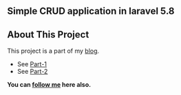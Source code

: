 
## Simple CRUD application in laravel 5.8

## About This Project

This project is a part of my [blog](https://decodeweb.in).

- See [Part-1](https://decodeweb.in/php/php-frameworks/laravel-framework/simple-crud-application-in-laravel-5-8-part-1/) 
- See [Part-2](https://decodeweb.in/php/php-frameworks/laravel-framework/simple-crud-application-in-laravel-5-8-part-2/)

**You can [follow me](https://linktr.ee/decodeweb.in) here also.** 
